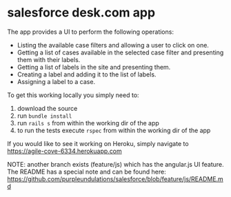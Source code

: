 # salesforce desk.com app

The app provides a UI to perform the following operations:
  - Listing the available case filters and allowing a user to click on one.
  - Getting a list of cases available in the selected case filter and presenting them with their labels.
  - Getting a list of labels in the site and presenting them.
  - Creating a label and adding it to the list of labels.
  - Assigning a label to a case.

To get this working locally you simply need to:
  1. download the source
  2. run ```bundle install```
  3. run ```rails s``` from within the working dir of the app
  4. to run the tests execute ```rspec``` from within the working dir of the app

If you would like to see it working on Heroku, simply navigate to https://agile-cove-6334.herokuapp.com

NOTE: another branch exists (feature/js) which has the angular.js UI feature.  The README has a special note and can be found here: https://github.com/purpleundulations/salesforce/blob/feature/js/README.md

